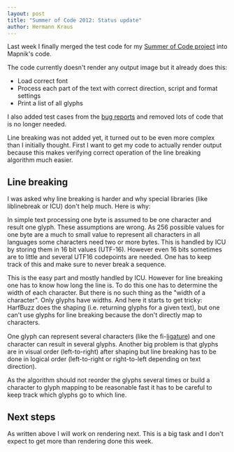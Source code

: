 ```yaml
---
layout: post
title: "Summer of Code 2012: Status update"
author: Hermann Kraus
---
```


Last week I finally merged the test code for my [Summer of Code project](http://mapnik.org/news/2012/05/29/gsoc2012) into Mapnik's code. 

The code currently doesn't render any output image but it already does this:

* Load correct font
* Process each part of the text with correct direction, script and format settings
* Print a list of all glyphs

I also added test cases from the [bug reports](https://github.com/mapnik/mapnik/issues/assigned/herm?direction=desc&labels=unicode&sort=updated&state=open) and removed lots of code that is no longer needed.

Line breaking was not added yet, it turned out to be even more complex than I initially thought. 
First I want to get my code to actually render output because this makes verifying correct operation of the line breaking algorithm much easier.

## Line breaking
I was asked why line breaking is harder and why special libraries (like liblinebreak or ICU) don't help much. Here is why:

In simple text processing one byte is assumed to be one character and result one glyph. These assumptions are wrong.
As 256 possible values for one byte are a much to small value to represent all characters in all languages some characters need two or more bytes. This is handled by ICU by storing them in 16 bit values (UTF-16). However even 16 bits sometimes are to little and several UTF16 codepoints are needed. One has to keep track of this and make sure to never break a sequence.

This is the easy part and mostly handled by ICU. However for line breaking one has to know how long the line is. To do this one has to determine the width of each character. But there is no such thing as the "width of a character". Only glyphs have widths. And here it starts to get tricky: HarfBuzz does the shaping (i.e. returning glyphs for a given text), but one can't use glyphs for line breaking because the don't directly map to characters.

One glyph can represent several characters (like the ﬁ-[ligature](http://en.wikipedia.org/wiki/Typographic_ligature)) and one character can result in several glyphs. Another big problem is that glyphs are in visual order (left-to-right) after shaping but line breaking has to be done in logical order (left-to-right or right-to-left depending on text direction).

As the algorithm should not reorder the glyphs several times or build a character to glyph mapping to be reasonable fast it has to be careful to keep track which glyphs go to which line.


## Next steps

As written above I will work on rendering next. This is a big task and I don't expect to get more than rendering done this week.
